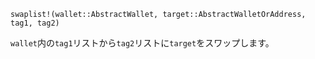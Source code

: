 ```
swaplist!(wallet::AbstractWallet, target::AbstractWalletOrAddress, tag1, tag2)
```

`wallet`内の`tag1`リストから`tag2`リストに`target`をスワップします。
